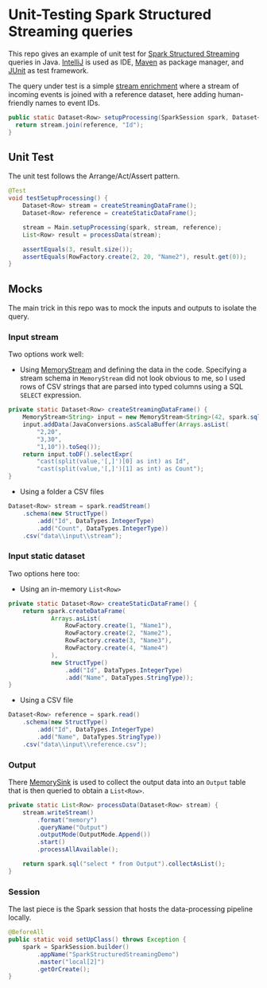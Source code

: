 # Unit-Testing Spark Structured Streaming queries

This repo gives an example of unit test for [Spark Structured Streaming](https://spark.apache.org/docs/latest/structured-streaming-programming-guide.html) queries in Java. [IntelliJ](https://www.jetbrains.com/idea/) is used as IDE, [Maven](http://search.maven.org/) as package manager, and [JUnit](http://junit.org/) as test framework.

The query under test is a simple [stream enrichment](http://blog.madhukaraphatak.com/introduction-to-spark-structured-streaming-part-6/) where a stream of incoming events is joined with a reference dataset, here adding human-friendly names to event IDs.

```Java
public static Dataset<Row> setupProcessing(SparkSession spark, Dataset<Row> stream, Dataset<Row> reference) {
  return stream.join(reference, "Id");
}
```

## Unit Test

The unit test follows the Arrange/Act/Assert pattern.

```Java
@Test
void testSetupProcessing() {
    Dataset<Row> stream = createStreamingDataFrame();
    Dataset<Row> reference = createStaticDataFrame();

    stream = Main.setupProcessing(spark, stream, reference);
    List<Row> result = processData(stream);

    assertEquals(3, result.size());
    assertEquals(RowFactory.create(2, 20, "Name2"), result.get(0));
}
```

## Mocks

The main trick in this repo was to mock the inputs and outputs to isolate the query.

### Input stream

Two options work well:

- Using [MemoryStream](https://github.com/apache/spark/blob/master/sql/core/src/main/scala/org/apache/spark/sql/execution/streaming/memory.scala) and defining the data in the code. Specifying a stream schema in `MemoryStream` did not look obvious to me, so I used rows of CSV strings that are parsed into typed columns using a SQL `SELECT` expression.

```Java
private static Dataset<Row> createStreamingDataFrame() {
    MemoryStream<String> input = new MemoryStream<String>(42, spark.sqlContext(), Encoders.STRING());
    input.addData(JavaConversions.asScalaBuffer(Arrays.asList(
        "2,20",
        "3,30",
        "1,10")).toSeq());
    return input.toDF().selectExpr(
        "cast(split(value,'[,]')[0] as int) as Id",
        "cast(split(value,'[,]')[1] as int) as Count");
}
```

- Using a folder a CSV files

```Java
Dataset<Row> stream = spark.readStream()
    .schema(new StructType()
        .add("Id", DataTypes.IntegerType)
        .add("Count", DataTypes.IntegerType))
    .csv("data\\input\\stream");
```

### Input static dataset

Two options here too:

- Using an in-memory `List<Row>`

```Java
private static Dataset<Row> createStaticDataFrame() {
    return spark.createDataFrame(
            Arrays.asList(
                RowFactory.create(1, "Name1"),
                RowFactory.create(2, "Name2"),
                RowFactory.create(3, "Name3"),
                RowFactory.create(4, "Name4")
            ),
            new StructType()
                .add("Id", DataTypes.IntegerType)
                .add("Name", DataTypes.StringType));
}
```

- Using a CSV file

```Java
Dataset<Row> reference = spark.read()
    .schema(new StructType()
        .add("Id", DataTypes.IntegerType)
        .add("Name", DataTypes.StringType))
    .csv("data\\input\\reference.csv");
```

### Output

There [MemorySink](https://github.com/apache/spark/blob/master/sql/core/src/main/scala/org/apache/spark/sql/execution/streaming/memory.scala) is used to collect the output data into an `Output` table that is then queried to obtain a `List<Row>`.

```Java
private static List<Row> processData(Dataset<Row> stream) {
    stream.writeStream()
        .format("memory")
        .queryName("Output")
        .outputMode(OutputMode.Append())
        .start()
        .processAllAvailable();

    return spark.sql("select * from Output").collectAsList();
}
```

### Session

The last piece is the Spark session that hosts the data-processing pipeline locally.

```Java
@BeforeAll
public static void setUpClass() throws Exception {
    spark = SparkSession.builder()
        .appName("SparkStructuredStreamingDemo")
        .master("local[2]")
        .getOrCreate();
}
```
